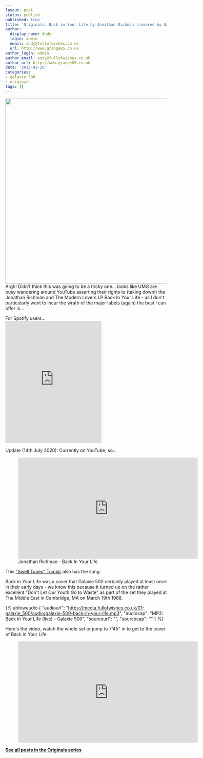 ```yaml
---
layout: post
status: publish
published: true
title: 'Originals: Back in Your Life by Jonathan Richman (covered by Galaxie 500)'
author:
  display_name: Andy
  login: admin
  email: andy@fullofwishes.co.uk
  url: http://www.grange85.co.uk
author_login: admin
author_email: andy@fullofwishes.co.uk
author_url: http://www.grange85.co.uk
date: '2013-02-20'
categories:
- galaxie 500
- originals
tags: []
---
```

<p><img src="https://media.fullofwishes.co.uk/00-misc/pictures/jonathan-richman-and-the-modern-lovers-back-in-your-life.jpg" width="576" height="576" class="aligncenter" /><br />
Argh! Didn't think this was going to be a tricky one... looks like UMG are busy wandering around YouTube asserting their rights to (taking down!) the Jonathan Richman and The Modern Lovers LP Back In Your Life - as I don't particularly want to incur the wrath of the major labels (again) the best I can offer is...</p>
<p>For Spotify users...<br />
<iframe class="aligncenter" src="https://embed.spotify.com/?uri=spotify:track:5L3h2rkAEQQdKFlEKdGk8h" width="300" height="380" frameborder="0" allowtransparency="true"></iframe></p>

Update (14th July 2020): Currently on YouTube, so...

<figure class="caption aligncenter"><iframe width="560" height="315" src="https://www.youtube-nocookie.com/embed/n57XdJ4NKI8" frameborder="0" allowfullscreen></iframe><figcaption class="caption-text">Jonathan Richman - Back In Your Life</figcaption></figure>

<p>This <a href="http://brandybonin.tumblr.com/post/36745708093/jonathan-richman-and-the-modern-lovers-back-in">"Swell Tunes" Tumblr</a> also has the song.</p>
<p>Back in Your Life was a cover that Galaxie 500 certainly played at least once in their early days - we know this because it turned up on the rather excellent "Don't Let Our Youth Go to Waste" as part of the set they played at The Middle East in Cambridge, MA on March 19th 1988.</p>

 {% ahfowaudio {
  "audiourl": "https://media.fullofwishes.co.uk/01-galaxie_500/audio/galaxie-500-back-in-your-life.mp3",
  "audiocap": "MP3: Back in Your Life (live) - Galaxie 500",
  "sourceurl": "",
  "sourcecap": ""
  } %}

<p>Here's the video, watch the whole set or jump to 7'45" in to get to the cover of Back in Your Life<br />
</p>
<figure class="caption aligncenter"><iframe width="560" height="315" src="https://www.youtube-nocookie.com/embed/jMbXAvDueHA?t=7m46s" frameborder="0" allowfullscreen></iframe><figcaption class="caption-text"></figcaption></figure>
<p><strong><a href="/category/originals/" title="List: Originals">See all posts in the Originals series</a></strong></p>
